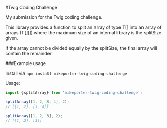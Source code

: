 #Twig Coding Challenge

My submission for the Twig coding challenge.

This library provides a function to split an array of type T[] into an array of arrays (T[][]) where the maximum size of 
an internal library is the splitSize given. 

If the array cannot be divided equally by the splitSize, the final array will contain the remainder.

###Example usage

Install via `npm install mikeporter-twig-coding-challenge`

Usage:
```javascript
import {splitArray} from 'mikeporter-twig-coding-challenge';

splitArray([1, 2, 3, 4], 2);
// [[1, 2], [3, 4]]

splitArray([1, 2, 3], 2);
// [[1, 2], [3]]
```


